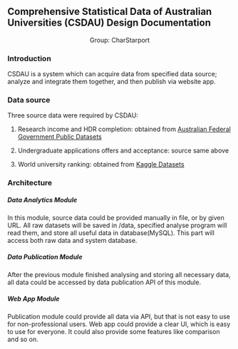 ## Comprehensive Statistical Data of Australian Universities (CSDAU) Design Documentation

<center>Group: CharStarport</center>


### Introduction

CSDAU is a system which can acquire data from specified data source; analyze and integrate them together, and then publish via website app.

### Data source

Three source data were required by CSDAU:

1. Research income and HDR completion: obtained from [Australian Federal Government Public Datasets](https://data.gov.au/)

2. Undergraduate applications offers and acceptance: source same above

3. World university ranking: obtained from [Kaggle Datasets](https://www.kaggle.com/datasets)

### Architecture

##### Data Analytics Module

In this module, source data could be provided manually in file, or by given URL.  All raw datasets will be saved in /data, specified analyse program will read them, and store all useful data in database(MySQL).  This part will access both raw data and system database.

##### Data Publication Module

After the previous module finished analysing and storing all necessary data, all data could be accessed by data publication API of this module.

##### Web App Module

Publication module could provide all data via API, but that is not easy to use for non-professional users.  Web app could provide a clear UI, which is easy to use for everyone.  It could also provide some features like comparison and so on.
